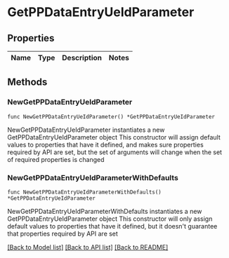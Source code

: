 # GetPPDataEntryUeIdParameter

## Properties

Name | Type | Description | Notes
------------ | ------------- | ------------- | -------------

## Methods

### NewGetPPDataEntryUeIdParameter

`func NewGetPPDataEntryUeIdParameter() *GetPPDataEntryUeIdParameter`

NewGetPPDataEntryUeIdParameter instantiates a new GetPPDataEntryUeIdParameter object
This constructor will assign default values to properties that have it defined,
and makes sure properties required by API are set, but the set of arguments
will change when the set of required properties is changed

### NewGetPPDataEntryUeIdParameterWithDefaults

`func NewGetPPDataEntryUeIdParameterWithDefaults() *GetPPDataEntryUeIdParameter`

NewGetPPDataEntryUeIdParameterWithDefaults instantiates a new GetPPDataEntryUeIdParameter object
This constructor will only assign default values to properties that have it defined,
but it doesn't guarantee that properties required by API are set


[[Back to Model list]](../README.md#documentation-for-models) [[Back to API list]](../README.md#documentation-for-api-endpoints) [[Back to README]](../README.md)



